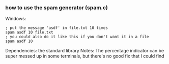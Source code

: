 ### how to use the spam generator (spam.c)
Windows:
```batch
; put the message 'asdf' in file.txt 10 times
spam asdf 10 file.txt
; you could also do it like this if you don't want it in a file
spam asdf 10
```

Dependencies: the standard library
Notes: The percentage indicator can be super messed up in some terminals, but there's no good fix that I could find
